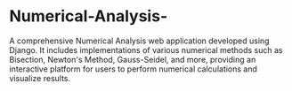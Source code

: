 # Numerical-Analysis-
A comprehensive Numerical Analysis web application developed using Django. It includes implementations of various numerical methods such as Bisection, Newton's Method, Gauss-Seidel, and more, providing an interactive platform for users to perform numerical calculations and visualize results.
